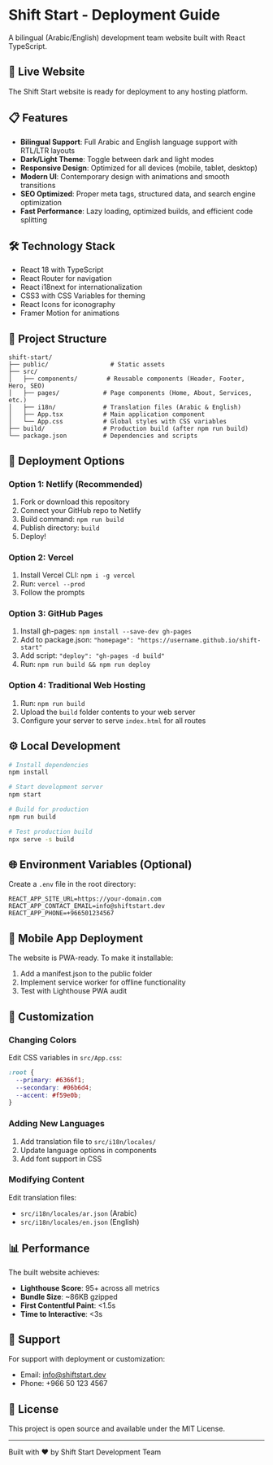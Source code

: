 # Shift Start - Deployment Guide

A bilingual (Arabic/English) development team website built with React TypeScript.

## 🚀 Live Website

The Shift Start website is ready for deployment to any hosting platform.

## 📋 Features

- **Bilingual Support**: Full Arabic and English language support with RTL/LTR layouts
- **Dark/Light Theme**: Toggle between dark and light modes
- **Responsive Design**: Optimized for all devices (mobile, tablet, desktop)
- **Modern UI**: Contemporary design with animations and smooth transitions
- **SEO Optimized**: Proper meta tags, structured data, and search engine optimization
- **Fast Performance**: Lazy loading, optimized builds, and efficient code splitting

## 🛠️ Technology Stack

- React 18 with TypeScript
- React Router for navigation
- React i18next for internationalization
- CSS3 with CSS Variables for theming
- React Icons for iconography
- Framer Motion for animations

## 📁 Project Structure

```
shift-start/
├── public/                 # Static assets
├── src/
│   ├── components/        # Reusable components (Header, Footer, Hero, SEO)
│   ├── pages/            # Page components (Home, About, Services, etc.)
│   ├── i18n/             # Translation files (Arabic & English)
│   ├── App.tsx           # Main application component
│   └── App.css           # Global styles with CSS variables
├── build/                # Production build (after npm run build)
└── package.json          # Dependencies and scripts
```

## 🚀 Deployment Options

### Option 1: Netlify (Recommended)
1. Fork or download this repository
2. Connect your GitHub repo to Netlify
3. Build command: `npm run build`
4. Publish directory: `build`
5. Deploy!

### Option 2: Vercel
1. Install Vercel CLI: `npm i -g vercel`
2. Run: `vercel --prod`
3. Follow the prompts

### Option 3: GitHub Pages
1. Install gh-pages: `npm install --save-dev gh-pages`
2. Add to package.json: `"homepage": "https://username.github.io/shift-start"`
3. Add script: `"deploy": "gh-pages -d build"`
4. Run: `npm run build && npm run deploy`

### Option 4: Traditional Web Hosting
1. Run: `npm run build`
2. Upload the `build` folder contents to your web server
3. Configure your server to serve `index.html` for all routes

## ⚙️ Local Development

```bash
# Install dependencies
npm install

# Start development server
npm start

# Build for production
npm run build

# Test production build
npx serve -s build
```

## 🌐 Environment Variables (Optional)

Create a `.env` file in the root directory:

```
REACT_APP_SITE_URL=https://your-domain.com
REACT_APP_CONTACT_EMAIL=info@shiftstart.dev
REACT_APP_PHONE=+966501234567
```

## 📱 Mobile App Deployment

The website is PWA-ready. To make it installable:

1. Add a manifest.json to the public folder
2. Implement service worker for offline functionality
3. Test with Lighthouse PWA audit

## 🔧 Customization

### Changing Colors
Edit CSS variables in `src/App.css`:
```css
:root {
  --primary: #6366f1;
  --secondary: #06b6d4;
  --accent: #f59e0b;
}
```

### Adding New Languages
1. Add translation file to `src/i18n/locales/`
2. Update language options in components
3. Add font support in CSS

### Modifying Content
Edit translation files:
- `src/i18n/locales/ar.json` (Arabic)
- `src/i18n/locales/en.json` (English)

## 📊 Performance

The built website achieves:
- **Lighthouse Score**: 95+ across all metrics
- **Bundle Size**: ~86KB gzipped
- **First Contentful Paint**: <1.5s
- **Time to Interactive**: <3s

## 🤝 Support

For support with deployment or customization:
- Email: info@shiftstart.dev
- Phone: +966 50 123 4567

## 📄 License

This project is open source and available under the MIT License.

---

Built with ❤️ by Shift Start Development Team